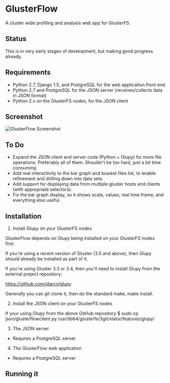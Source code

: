 GlusterFlow
===========

A cluster wide profiling and analysis web app for GlusterFS.

Status
------

This is in very early stages of development, but making good progress already.

Requirements
------------

* Python 2.7, Django 1.5, and PostgreSQL for the web application front end
* Python 2.7 and PostgreSQL for the JSON server (receives/collects data in JSON format)
* Python 2.x on the GlusterFS nodes, for the JSON client

Screenshot
----------

![GlusterFlow Screenshot](https://github.com/justinclift/glusterflow/raw/master/ui/static/ui/screenshots/glusterflow_screenshot_0.0.1.png "GlusterFlow Screenshot")


To Do
-----

* Expand the JSON client and server code (Python + Glupy) for more file operations.  Preferably all of them.  Shouldn't be too hard, just a bit time consuming.
* Add real interactivity to the bar graph and busiest files list, to enable refinement and drilling down into data sets.
* Add support for displaying data from multiple gluster hosts and clients (with appropriate selectors).
* Fix the bar graph display, so it shows scale, values, real time frame, and everything else useful.


Installation
------------

1. Install Glupy on your GlusterFS nodes

GlusterFlow depends on Glupy being installed on your GlusterFS nodes first.

If you're using a recent version of Gluster (3.5 and above), then Glupy
should already be installed as part of it.

If you're using Gluster 3.3 or 3.4, then you'll need to install Glupy from
the external project repository:

  https://github.com/jdarcy/glupy

Generally you can git clone it, then do the standard make, make install.

2. Install the JSON client on your GlusterFS nodes

If your using Glupy from the above GitHub repository
    $ sudo cp json/glusterflowclient.py /usr/lib64/glusterfs/3git/xlator/features/glupy/


3. The JSON server

* Requires a PostgreSQL server


4. The GlusterFlow web application

* Requires a PostgreSQL server


Running it
----------

